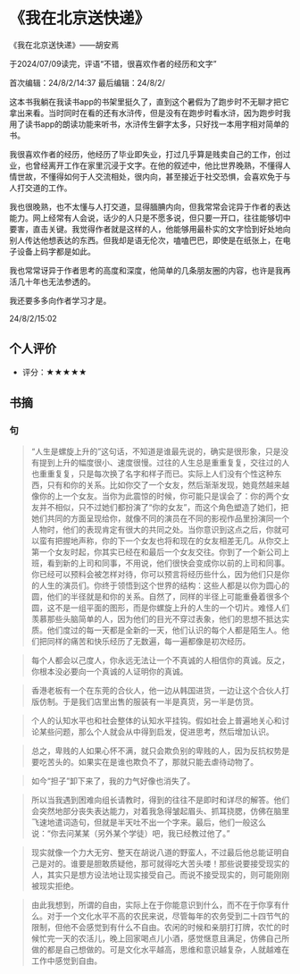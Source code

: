 # 《我在北京送快递》
《我在北京送快递》——胡安焉

于2024/07/09读完，评语“不错，很喜欢作者的经历和文字”

首次编辑：24/8/2/14:37
最后编辑：24/8/2/

这本书我躺在我读书app的书架里挺久了，直到这个暑假为了跑步时不无聊才把它拿出来看。当时同时在看的还有水浒传，但是没有在跑步时看水浒，因为跑步时我用了读书app的朗读功能来听书，水浒传生僻字太多，只好找一本用字相对简单的书。

我很喜欢作者的经历，他经历了毕业即失业，打过几乎算是贱卖自己的工作，创过业，也曾经离开工作在家里沉浸于文字。在他的叙述中，他比世界晚熟，不懂得人情世故，不懂得如何于人交流相处，很内向，甚至接近于社交恐惧，会喜欢免于与人打交道的工作。

我也很晚熟，也不太懂与人打交道，显得腼腆内向，但我常常会诧异于作者的表达能力。网上经常有人会说，话少的人只是不愿多说，但只要一开口，往往能够切中要害，直击关键。我觉得作者就是这样的人，他能够用最朴实的文字恰到好处地向别人传达他想表达的东西。但我却是语无伦次，嗑嗑巴巴，即使是在纸张上，在电子设备上码字都是如此。

我也常常讶异于作者思考的高度和深度，他简单的几条朋友圈的内容，也许是我再活几十年也无法参透的。

我还要多多向作者学习才是。

24/8/2/15:02

## 个人评价
- 评分：★★★★★

## 书摘
### 句
> “人生是螺旋上升的”这句话，不知道是谁最先说的，确实是很形象，只是没有提到上升的幅度很小、速度很慢。过往的人生总是重重复复，交往过的人也重重复复，只是每次换了名字和样子而已。实际上人们没有个性这种东西，只有和你的关系。比如你交了一个女友，然后渐渐发现，她竟然越来越像你的上一个女友。当你为此震惊的时候，你可能只是误会了：你的两个女友并不相似，只不过她们都扮演了“你的女友”，而这个角色塑造了她们，把她们共同的方面呈现给你，就像不同的演员在不同的影视作品里扮演同一个人物时，他们的表现肯定有很大的共同之处。当你意识到这点之后，你就可以蛮有把握地声称，你的下一个女友也将和现在的女友相差无几。从你交上第一个女友时起，你其实已经在和最后一个女友交往。你到了一个新公司上班，看到新的上司和同事，不用说，他们很快会变成你以前的上司和同事。你已经可以预料会被怎样对待，你可以预言将经历些什么，因为他们只是你的人生的演员们。你终于领悟到这个世界的结构：这些人都是以你为圆心的圆，他们的半径就是和你的关系。自然了，同样的半径上可能重叠着很多个圆，这不是一组平面的图形，而是你螺旋上升的人生的一个切片。难怪人们羡慕那些头脑简单的人，因为他们的目光不穿过表象，他们的思想不抵达实质。他们度过的每一天都是全新的一天，他们认识的每个人都是陌生人。他们把同样的痛苦和快乐经历了无数遍，每一遍都像是初次经历。

> 每个人都会以己度人，你永远无法让一个不真诚的人相信你的真诚。反之，你根本没必要向一个真诚的人证明你的真诚。

> 香港老板有一个在东莞的合伙人，他一边从韩国进货，一边让这个合伙人打版仿制。于是我们店里出售的服装有一半是真货，另一半是仿货。

> 个人的认知水平也和社会整体的认知水平挂钩。假如社会上普遍地关心和讨论某些问题，那么个人就会从中得到启发，促进思考，然后增加认识。

> 总之，卑贱的人如果心怀不满，就只会欺负别的卑贱的人，因为反抗权势是要吃苦头的。如果实在是谁也欺负不了，那就只能去虐待动物了。

> 如今“担子”卸下来了，我的力气好像也消失了。

> 所以当我遇到困难向组长请教时，得到的往往不是即时和详尽的解答。他们会突然地部分丧失表达能力，对着我急得皱起眉头、抓耳挠腮，仿佛在脑里飞速地遣词造句，但就是半天吐不出一个字来。最后，他们一般这么说：“你去问某某（另外某个学徒）吧，我已经教过他了。”

> 现实就像一个力大无穷、整天在胡说八道的野蛮人，不过最后他总能证明自己是对的。谁要是胆敢质疑他，那可就得吃大苦头喽！那些说要接受现实的人，其实只是想方设法地让现实接受自己。而说不接受现实的，则可能刚刚被现实拒绝。

> 由此我想到，所谓的自由，实际上在于你能意识到什么，而不在于你享有什么。对于一个文化水平不高的农民来说，尽管每年的农务受到二十四节气的限制，但他不会感觉到有什么不自由。农闲的时候和亲朋打打牌，农忙的时候忙完一天的农活儿，晚上回家喝点儿小酒，感觉惬意且满足，仿佛自己所做的都是自己想做的。可是文化水平越高，思维和意识越复杂，人就越难在工作中感觉到自由。
